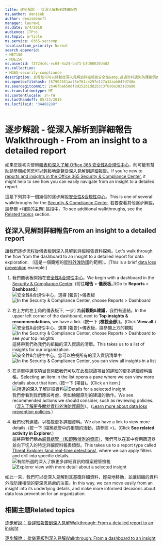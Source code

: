 ```yaml
---
title: 逐步解說 - 從深入解析到詳細報告
ms.author: deniseb
author: denisebmsft
manager: laurawi
ms.date: 6/4/2018
audience: ITPro
ms.topic: article
ms.service: O365-seccomp
localization_priority: Normal
search.appverid:
- MET150
- MOE150
ms.assetid: f3724c6c-ec64-4a24-ba71-bfd68020d4d2
ms.collection:
- M365-security-compliance
description: 查看如何可以移動從深入見解到詳細報告安全性&amp;透過資料遺失防護範例的合規性中心。
ms.openlocfilehash: f87902551aa75e761cb297e127a14aab047d748e
ms.sourcegitcommit: 2b46fba650df8d252b1dd2b3c3f080a383183a06
ms.translationtype: MT
ms.contentlocale: zh-TW
ms.lasthandoff: 05/23/2019
ms.locfileid: "34408288"
---
```

# <a name="walkthrough---from-an-insight-to-a-detailed-report"></a><span data-ttu-id="3c006-103">逐步解說 - 從深入解析到詳細報告</span><span class="sxs-lookup"><span data-stu-id="3c006-103">Walkthrough - From an insight to a detailed report</span></span>

<span data-ttu-id="3c006-104">如果您是初次使用[報表和深入了解 Office 365 安全性&amp;合規性中心](reports-and-insights-in-security-and-compliance.md)，則可能有幫助請參閱如何您可以輕鬆地瀏覽從深入見解到詳細報告。</span><span class="sxs-lookup"><span data-stu-id="3c006-104">If you're new to [reports and insights in the Office 365 Security &amp; Compliance Center](reports-and-insights-in-security-and-compliance.md), it might help to see how you can easily navigate from an insight to a detailed report.</span></span> 
  
<span data-ttu-id="3c006-105">這是下列其中一個幾個的逐步解說[安全性&amp;合規性中心](https://protection.office.com)。</span><span class="sxs-lookup"><span data-stu-id="3c006-105">This is one of several walkthroughs for the [Security &amp; Compliance Center](https://protection.office.com).</span></span> <span data-ttu-id="3c006-106">若要查看其他逐步解說，請參閱 <<c0>相關的主題] 區段中。</span><span class="sxs-lookup"><span data-stu-id="3c006-106">To see additional walkthroughs, see the [Related topics](#related-topics) section.</span></span> 
  
## <a name="from-an-insight-to-a-detailed-report"></a><span data-ttu-id="3c006-107">從深入見解到詳細報告</span><span class="sxs-lookup"><span data-stu-id="3c006-107">From an insight to a detailed report</span></span>

<span data-ttu-id="3c006-108">讓我們逐步流程從儀表板到深入見解到詳細報告資料探索。</span><span class="sxs-lookup"><span data-stu-id="3c006-108">Let's walk through the flow from the dashboard to an insight to a detailed report for data exploration.</span></span> <span data-ttu-id="3c006-109">（這是一個簡短的[資料外洩防護](data-loss-prevention-policies.md)的範例）。</span><span class="sxs-lookup"><span data-stu-id="3c006-109">(This is a brief [data loss prevention](data-loss-prevention-policies.md) example.)</span></span> 
  
1. <span data-ttu-id="3c006-110">我們儀表板開始在[安全性&amp;合規性中心](https://protection.office.com)。</span><span class="sxs-lookup"><span data-stu-id="3c006-110">We begin with a dashboard in the [Security &amp; Compliance Center](https://protection.office.com).</span></span> <span data-ttu-id="3c006-111">(前往**報告** \> **儀表板**。)</span><span class="sxs-lookup"><span data-stu-id="3c006-111">(Go to **Reports** \> **Dashboard**.)</span></span><br/><span data-ttu-id="3c006-112">![安全性&amp;合規性中心，選擇 [報告]\>儀表板](media/2a668c3d-3fa3-4e37-8149-46989b33ae8c.png)</span><span class="sxs-lookup"><span data-stu-id="3c006-112">![In the Security &amp; Compliance Center, choose Reports \> Dashboard](media/2a668c3d-3fa3-4e37-8149-46989b33ae8c.png)</span></span>
  
2. <span data-ttu-id="3c006-113">右上方的左上角的儀表板下, 一步] 為**前觀點&amp;建議**，我們有連結。</span><span class="sxs-lookup"><span data-stu-id="3c006-113">In the upper left corner of the dashboard, next to **Top insights &amp; recommendations**, we have a link.</span></span> <span data-ttu-id="3c006-114">(按一下 [**檢視全部**])。</span><span class="sxs-lookup"><span data-stu-id="3c006-114">(Click **View all**.)</span></span><br/><span data-ttu-id="3c006-115">![安全性&amp;合規性中心，選擇 [報告]\>儀表板，請參閱上方的觀點](media/9bb64e11-494f-40a4-ab3d-8d3c7789f300.png)</span><span class="sxs-lookup"><span data-stu-id="3c006-115">![In the Security &amp; Compliance Center, choose Reports \> Dashboard to see your top insights](media/9bb64e11-494f-40a4-ab3d-8d3c7789f300.png)</span></span><br/><span data-ttu-id="3c006-116">這將帶我們為我們的組織的深入資訊的清單。</span><span class="sxs-lookup"><span data-stu-id="3c006-116">This takes us to a list of insights for our organization.</span></span><br/><span data-ttu-id="3c006-117">![安全性&amp;合規性中心，您可以檢視所有的深入資訊清單中](media/1289af77-bf5a-444a-97a1-03d8a83f75a9.png)</span><span class="sxs-lookup"><span data-stu-id="3c006-117">![In the Security &amp; Compliance Center, you can view all insights in a list](media/1289af77-bf5a-444a-97a1-03d8a83f75a9.png)</span></span>
  
3. <span data-ttu-id="3c006-118">在清單中選取項目會開啟我們可以在此檢視該項目的詳細的更多詳細資料窗格。</span><span class="sxs-lookup"><span data-stu-id="3c006-118">Selecting an item in the list opens a pane where we can view more details about that item.</span></span> <span data-ttu-id="3c006-119">(按一下 [項目)。</span><span class="sxs-lookup"><span data-stu-id="3c006-119">(Click an item.)</span></span><br/><span data-ttu-id="3c006-120">![所選的深入了解詳細資料](media/dcbb389f-23b0-4031-b789-4a49068af85a.png)</span><span class="sxs-lookup"><span data-stu-id="3c006-120">![Details for a selected insight](media/dcbb389f-23b0-4031-b789-4a49068af85a.png)</span></span><br/><span data-ttu-id="3c006-121">我們會看到我們應該考慮，例如檢閱原則的建議的動作。</span><span class="sxs-lookup"><span data-stu-id="3c006-121">We see recommended actions we should consider, such as reviewing policies.</span></span> <span data-ttu-id="3c006-122">（[深入了解更多關於資料外洩防護原則](data-loss-prevention-policies.md)）。</span><span class="sxs-lookup"><span data-stu-id="3c006-122">([Learn more about data loss prevention policies](data-loss-prevention-policies.md).)</span></span>
    
4. <span data-ttu-id="3c006-123">我們也有連結，以檢視更多詳細資料。</span><span class="sxs-lookup"><span data-stu-id="3c006-123">We also have a link to view more details.</span></span> <span data-ttu-id="3c006-124">(按一下 [<b0>檔案總管中的相關的活動，請參閱 <</c0>)。</b0></span><span class="sxs-lookup"><span data-stu-id="3c006-124">(Click **See related activity in Explorer**.)</span></span><br/><span data-ttu-id="3c006-125">這將帶我們稱為[威脅總管 （和即時偵測的資訊）](threat-explorer.md)，我們可以在其中套用篩選器並向下切入的特定詳細資料報表類型。</span><span class="sxs-lookup"><span data-stu-id="3c006-125">This takes us to a report type called [Threat Explorer (and real-time detections)](threat-explorer.md), where we can apply filters and drill into specific details.</span></span><br/><span data-ttu-id="3c006-126">![有關所選的深入了解更多詳細資訊的檔案總管檢視](media/3ad15b15-7158-44b7-beda-013351bd868e.png)</span><span class="sxs-lookup"><span data-stu-id="3c006-126">![Explorer view with more detail about a selected insight](media/3ad15b15-7158-44b7-beda-013351bd868e.png)</span></span>
  
<span data-ttu-id="3c006-127">如此一來，我們可以從深入見解到其基礎詳細資料，輕易地移動，並讓組織的資料外洩防護相關的更深思熟慮的決策。</span><span class="sxs-lookup"><span data-stu-id="3c006-127">In this way, we can move easily from an insight into its underlying details, and make more informed decisions about data loss prevention for an organization.</span></span>
  
## <a name="related-topics"></a><span data-ttu-id="3c006-128">相關主題</span><span class="sxs-lookup"><span data-stu-id="3c006-128">Related topics</span></span>

[<span data-ttu-id="3c006-129">逐步解說： 從詳細報告到深入見解</span><span class="sxs-lookup"><span data-stu-id="3c006-129">Walkthrough: From a detailed report to an insight</span></span>](from-a-detailed-report-to-an-insight.md)
  
[<span data-ttu-id="3c006-130">逐步解說： 從儀表板到深入見解</span><span class="sxs-lookup"><span data-stu-id="3c006-130">Walkthrough: From a dashboard to an insight</span></span>](from-a-dashboard-to-an-insight.md)
  

